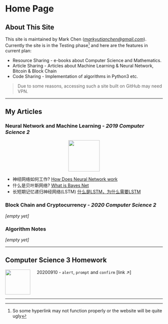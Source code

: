 # Home Page
## About This Site

This site is maintained by Mark Chen (*markyutianchen@gmail.com*). Currently the site is in the Testing phase[^1] and here are the features in current plan:
* Resource Sharing - e-books about Computer Science and Mathematics.
* Article Sharing - Articles about Machine Learning & Neural Network, Bitcoin & Block Chain
* Code Sharing - Implementation of algorithms in Python3 etc.

> Due to some reasons, accessing such a site built on GitHub may need VPN.

----------

## My Articles
### Neural Network and Machine Learning - *2019 Computer Science 2*

<center>
<img src="https://markchenyutian.github.io/Markchen_Blog/Asset/PyTorch.png" height=100>
</center>

* 神经网络如何工作? [How Does Neural Network work](https://markchenyutian.github.io/Markchen_Blog/Articles/神经网络为什么work.html)
* 什么是贝叶斯网络? [What is Bayes Net](https://markchenyutian.github.io/Markchen_Blog/Articles/什么是贝叶斯网络.html)
* 长短期记忆递归神经网络(LSTM) [什么是LSTM，为什么需要LSTM](https://markchenyutian.github.io/Markchen_Blog/Articles/长短期记忆递归神经网络LSTM.html)

### Block Chain and Cryptocurrency - *2020 Computer Science 2*

*[empty yet]*

### Algorithm Notes

*[empty yet]*

----------

## Computer Science 3 Homework



<img src="https://markchenyutian.github.io/Markchen_Blog/Asset/JS.png" align="left" height=80>

&emsp; 20200910 - `alert`, `prompt` and `confirm` <a herf="https://markchenyutian.github.io/Markchen_Blog/ComputerScience3_Homework/Homework01.html"> [link &nearr;] </a>



&emsp;

&emsp;

----------

[^1]: So some hyperlink may not function properly or the website will be quite ugly